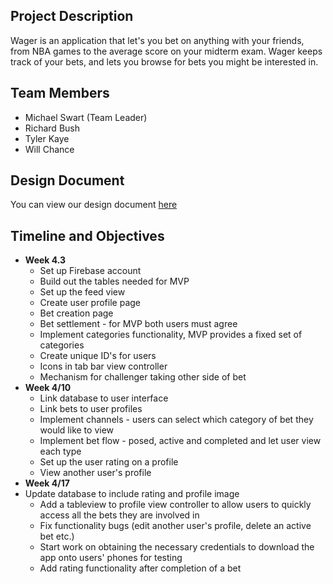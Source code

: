## Project Description
Wager is an application that let's you bet on anything with your friends, from NBA games to the average score on your midterm exam. Wager keeps track of your bets, and lets you browse for bets you might be interested in. 

## Team Members
 - Michael Swart (Team Leader)
 - Richard Bush
 - Tyler Kaye
 - Will Chance

## Design Document
You can view our design document [here](designdoc-2.pdf)

## Timeline and Objectives 
- **Week 4.3**
	- Set up Firebase account 
	- Build out the tables needed for MVP 
	- Set up the feed view
	- Create user profile page
	- Bet creation page 
	- Bet settlement - for MVP both users must agree
	- Implement categories functionality, MVP provides a fixed set of categories
	- Create unique ID's for users
	- Icons in tab bar view controller
	- Mechanism for challenger taking other side of bet
- **Week 4/10**
	- Link database to user interface 
	- Link bets to user profiles
	- Implement channels - users can select which category of bet they would like to view
	- Implement bet flow - posed, active and completed and let user view each type
	- Set up the user rating on a profile
	- View another user's profile
- **Week 4/17**
- Update database to include rating and profile image
 	- Add a tableview to profile view controller to allow users to quickly access all the bets they are involved in
	- Fix functionality bugs (edit another user's profile, delete an active bet etc.) 
	- Start work on obtaining the necessary credentials to download the app onto users' phones for testing
	- Add rating functionality after completion of a bet

